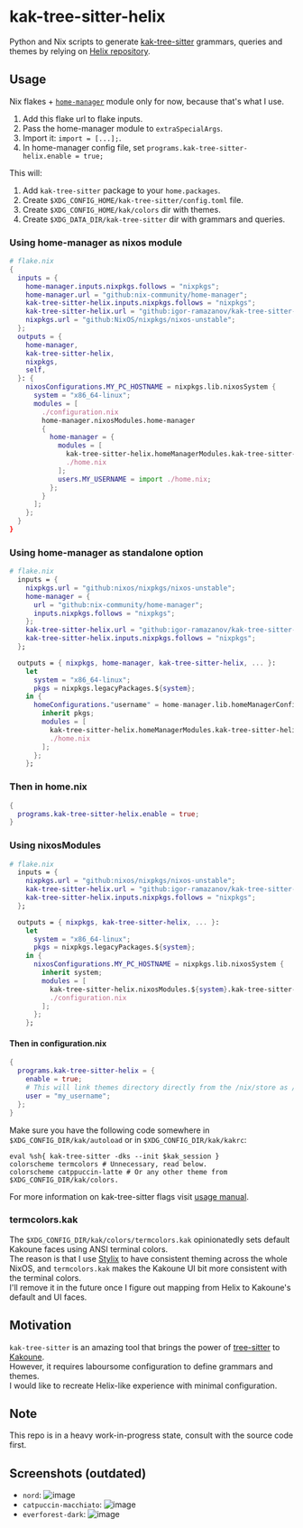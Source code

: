 # kak-tree-sitter-helix
Python and Nix scripts to generate [kak-tree-sitter](https://github.com/phaazon/kak-tree-sitter) grammars, queries and themes by relying on [Helix repository](https://github.com/helix-editor/helix).

## Usage
Nix flakes + [`home-manager`](https://nix-community.github.io/home-manager/index.xhtml) module only for now, because that's what I use.

1. Add this flake url to flake inputs.
2. Pass the home-manager module to `extraSpecialArgs`.
3. Import it: `import = [...];`.
4. In home-manager config file, set `programs.kak-tree-sitter-helix.enable = true;`

This will:
1. Add `kak-tree-sitter` package to your `home.packages`.
1. Create `$XDG_CONFIG_HOME/kak-tree-sitter/config.toml` file.
1. Create `$XDG_CONFIG_HOME/kak/colors` dir with themes.
1. Create `$XDG_DATA_DIR/kak-tree-sitter` dir with grammars and queries.

### Using home-manager as nixos module

```nix
# flake.nix
{
  inputs = {
    home-manager.inputs.nixpkgs.follows = "nixpkgs";
    home-manager.url = "github:nix-community/home-manager";
    kak-tree-sitter-helix.inputs.nixpkgs.follows = "nixpkgs";
    kak-tree-sitter-helix.url = "github:igor-ramazanov/kak-tree-sitter-helix";
    nixpkgs.url = "github:NixOS/nixpkgs/nixos-unstable";
  };
  outputs = {
    home-manager,
    kak-tree-sitter-helix,
    nixpkgs,
    self,
  }: {
    nixosConfigurations.MY_PC_HOSTNAME = nixpkgs.lib.nixosSystem {
      system = "x86_64-linux";
      modules = [
        ./configuration.nix
        home-manager.nixosModules.home-manager
        {
          home-manager = {
            modules = [
              kak-tree-sitter-helix.homeManagerModules.kak-tree-sitter-helix
              ./home.nix
            ];
            users.MY_USERNAME = import ./home.nix;
          };
        }
      ];
    };
  }
}

```

### Using home-manager as standalone option

```nix
# flake.nix
  inputs = {
    nixpkgs.url = "github:nixos/nixpkgs/nixos-unstable";
    home-manager = {
      url = "github:nix-community/home-manager";
      inputs.nixpkgs.follows = "nixpkgs";
    };
    kak-tree-sitter-helix.url = "github:igor-ramazanov/kak-tree-sitter-helix";
    kak-tree-sitter-helix.inputs.nixpkgs.follows = "nixpkgs";
  };

  outputs = { nixpkgs, home-manager, kak-tree-sitter-helix, ... }:
    let
      system = "x86_64-linux";
      pkgs = nixpkgs.legacyPackages.${system};
    in {
      homeConfigurations."username" = home-manager.lib.homeManagerConfiguration {
        inherit pkgs;
        modules = [ 
          kak-tree-sitter-helix.homeManagerModules.kak-tree-sitter-helix
          ./home.nix 
        ];
      };
    };
```

### Then in home.nix

```nix
{
  programs.kak-tree-sitter-helix.enable = true;
}
```

### Using nixosModules

```nix
# flake.nix
  inputs = {
    nixpkgs.url = "github:nixos/nixpkgs/nixos-unstable";
    kak-tree-sitter-helix.url = "github:igor-ramazanov/kak-tree-sitter-helix";
    kak-tree-sitter-helix.inputs.nixpkgs.follows = "nixpkgs";
  };

  outputs = { nixpkgs, kak-tree-sitter-helix, ... }:
    let
      system = "x86_64-linux";
      pkgs = nixpkgs.legacyPackages.${system};
    in {
      nixosConfigurations.MY_PC_HOSTNAME = nixpkgs.lib.nixosSystem {
        inherit system;
        modules = [ 
          kak-tree-sitter-helix.nixosModules.${system}.kak-tree-sitter-helix
          ./configuration.nix 
        ];
      };
    };
```

#### Then in configuration.nix

```nix
{
  programs.kak-tree-sitter-helix = {
    enable = true;
    # This will link themes directory directly from the /nix/store as /home/my_username/.config/kak/color/kak-tree-sitter-helix using systemd tmpfiles
    user = "my_username";
  };
}
```

Make sure you have the following code somewhere in `$XDG_CONFIG_DIR/kak/autoload` or in `$XDG_CONFIG_DIR/kak/kakrc`:
```KakScript
eval %sh{ kak-tree-sitter -dks --init $kak_session }
colorscheme termcolors # Unnecessary, read below.
colorscheme catppuccin-latte # Or any other theme from $XDG_CONFIG_DIR/kak/colors.
```
For more information on kak-tree-sitter flags visit [usage manual](https://github.com/hadronized/kak-tree-sitter/blob/master/docs/man/usage.md).

### termcolors.kak
The `$XDG_CONFIG_DIR/kak/colors/termcolors.kak` opinionatedly sets default Kakoune faces using ANSI terminal colors.\
The reason is that I use [Stylix](https://danth.github.io/stylix) to have consistent theming across the whole NixOS, and `termcolors.kak` makes the Kakoune UI bit more consistent with the terminal colors.\
I'll remove it in the future once I figure out mapping from Helix to Kakoune's default and UI faces.

## Motivation
`kak-tree-sitter` is an amazing tool that brings the power of [tree-sitter](https://tree-sitter.github.io/tree-sitter/) to [Kakoune](http://kakoune.org).\
However, it requires laboursome configuration to define grammars and themes.\
I would like to recreate Helix-like experience with minimal configuration.

## Note
This repo is in a heavy work-in-progress state, consult with the source code first.

## Screenshots (outdated)
* `nord`:
![image](https://github.com/igor-ramazanov/kak-tree-sitter-helix/assets/12570166/c9f64c37-15a0-481d-af74-619bed47ee25)
* `catpuccin-macchiato`:
![image](https://github.com/igor-ramazanov/kak-tree-sitter-helix/assets/12570166/f28c4193-d0b6-460e-b6aa-a6d483c63b09)
* `everforest-dark`:
![image](https://github.com/igor-ramazanov/kak-tree-sitter-helix/assets/12570166/14741873-8e1f-420b-ba2f-75c83784fab7)
